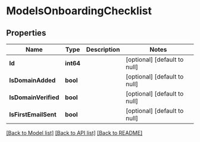 # ModelsOnboardingChecklist

## Properties
Name | Type | Description | Notes
------------ | ------------- | ------------- | -------------
**Id** | **int64** |  | [optional] [default to null]
**IsDomainAdded** | **bool** |  | [optional] [default to null]
**IsDomainVerified** | **bool** |  | [optional] [default to null]
**IsFirstEmailSent** | **bool** |  | [optional] [default to null]

[[Back to Model list]](../README.md#documentation-for-models) [[Back to API list]](../README.md#documentation-for-api-endpoints) [[Back to README]](../README.md)


